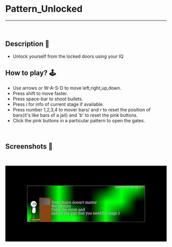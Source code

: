 # **Pattern_Unlocked** 

---

<br>

## **Description 📃**
- Unlock yourself from the locked doors using your IQ

## **How to play? 🕹️**
- Use arrows or W-A-S-D to move left,right,up,down.
- Press shift to move faster. 
- Press space-bar to shoot bullets.
- Press i for info of current stage if available.
- Press number 1,2,3,4 to mover bars/ and r to reset the position of bars{it's like bars of a jail} and 'b' to reset the pink buttons.
- Click the pink buttons in a particular pattern to open the gates.
	
<br>

## **Screenshots 📸**

<br>

![image](../../assets/images/Pattern_Unlocked.jpg)

<br>
